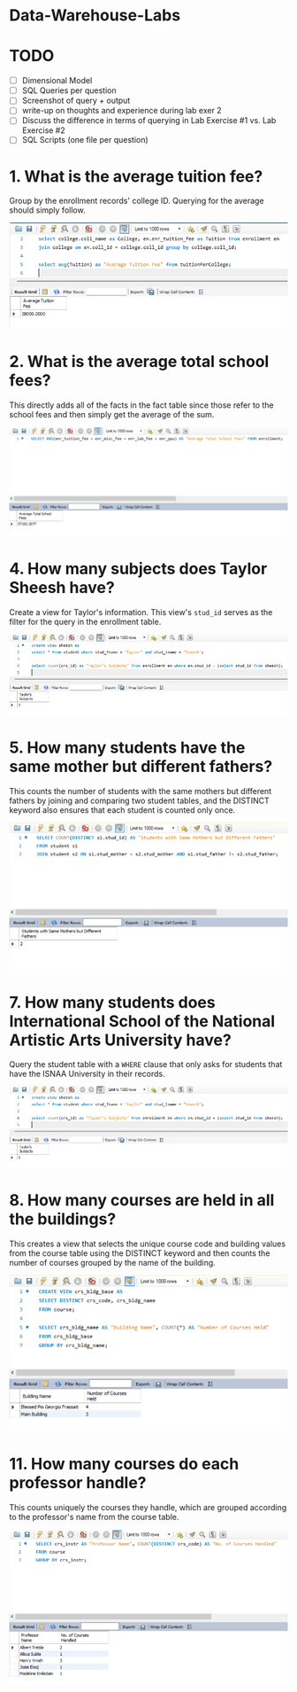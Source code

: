 # Data-Warehouse-Labs

# TODO
- [ ] Dimensional Model
- [ ] SQL Queries per question
- [ ] Screenshot of query + output
- [ ] write-up on thoughts and experience during lab exer 2
- [ ] Discuss the difference in terms of querying in Lab Exercise #1 vs. Lab Exercise #2
- [ ] SQL Scripts (one file per question)

# 1. What is the average tuition fee?

Group by the enrollment records' college ID. Querying for the average should simply follow.

![](images/q1.png)

# 2. What is the average total school fees?

This directly adds all of the facts in the fact table since those refer to the school fees and then simply get the average of the sum.

![](images/q2.png)

# 4. How many subjects does Taylor Sheesh have?

Create a view for Taylor's information. This view's `stud_id` serves as the filter for the query in the enrollment table.

![](images/q4.png)

# 5. How many students have the same mother but different fathers?

This counts the number of students with the same mothers but different fathers by joining and comparing two student tables, and the DISTINCT keyword also ensures that each student is counted only once.

![](images/q5.png)

# 7. How many students does International School of the National Artistic Arts University have?

Query the student table with a `WHERE` clause that only asks for students that have the ISNAA University in their records. 

![](images/q4.png)

# 8. How many courses are held in all the buildings?

This creates a view that selects the unique course code and building values from the course table using the DISTINCT keyword and then counts the number of courses grouped by the name of the building. 

![](images/q8.png)

# 11. How many courses do each professor handle?

This counts uniquely the courses they handle, which are grouped according to the professor's name from the course table.

![](images/q11.png)
